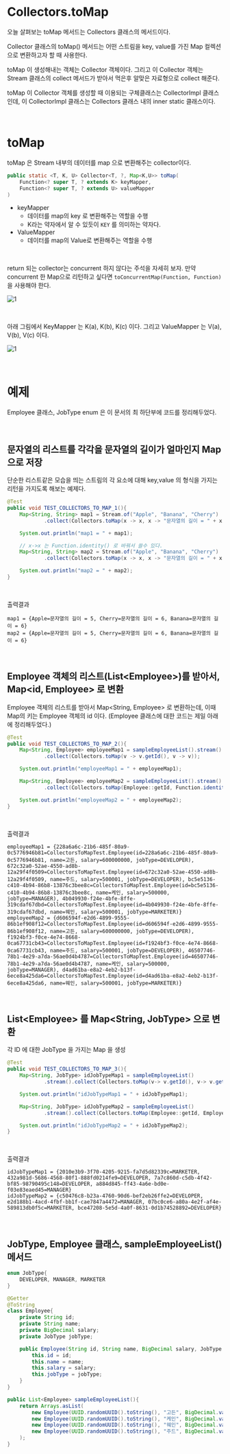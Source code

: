 # Collectors.toMap

오늘 살펴보는 toMap 메서드는 Collectors 클래스의 메서드이다.<br>

Collector 클래스의 toMap() 메서드는 어떤 스트림을 key, value를 가진 Map 컬렉션으로 변환하고자 할 때 사용한다.<br>

toMap 이 생성해내는 객체는 Collector 객체이다. 그리고 이 Collector 객체는 Stream 클래스의 collect 메서드가 받아서 먹은후 알맞은 자료형으로 collect 해준다.<br>

toMap 이 Collector 객체를 생성할 때 이용되는 구체클래스는 CollectorImpl 클래스인데, 이 CollectorImpl 클래스는 Collectors 클래스 내의 inner static 클래스이다.<br>

<br>

# toMap

toMap 은 Stream 내부의 데이터를 map 으로 변환해주는 collector이다.

```java
public static <T, K, U> Collector<T, ?, Map<K,U>> toMap(
	Function<? super T, ? extends K> keyMapper,
	Function<? super T, ? extends U> valueMapper
)
```

- keyMapper
  - 데이터를 map의 key 로 변환해주는 역할을 수행
  - K라는 약자에서 알 수 있듯이 `KEY` 를 의미하는 약자다.
- ValueMapper
  - 데이터를 map의 Value로 변환해주는 역할을 수행

<br>

return 되는 collector는 concurrent 하지 않다는 주석을 자세히 보자. 만약 concurrent 한 Map으로 리턴하고 싶다면 `toConcurrentMap(Function, Function)` 을 사용해야 한다.

![1](./img/COLLECTORS-TOMAP/2.png)

<br>

아래 그림에서 KeyMapper 는 K(a), K(b), K(c) 이다. 그리고 ValueMapper 는 V(a), V(b), V(c) 이다.

![1](./img/COLLECTORS-TOMAP/1.png)

<br>

# 예제

Employee 클래스, JobType enum 은 이 문서의 최 하단부에 코드를 정리해두었다.<br>

<br>

## 문자열의 리스트를 각각을 문자열의 길이가 얼마인지 Map 으로 저장

단순한 리스트같은 모습을 띄는 스트림의 각 요소에 대해 key,value 의 형식을 가지는 리턴을 가지도록 해보는 예제다.

```java
@Test
public void TEST_COLLECTORS_TO_MAP_1(){
    Map<String, String> map1 = Stream.of("Apple", "Banana", "Cherry")
            .collect(Collectors.toMap(x -> x, x -> "문자열의 길이 = " + x.length()));

    System.out.println("map1 = " + map1);

    // x->x 는 Function.identity() 로 바꿔서 쓸수 있다.
    Map<String, String> map2 = Stream.of("Apple", "Banana", "Cherry")
            .collect(Collectors.toMap(x -> x, x -> "문자열의 길이 = " + x.length()));

    System.out.println("map2 = " + map2);
}
```

<br>

출력결과

```plain
map1 = {Apple=문자열의 길이 = 5, Cherry=문자열의 길이 = 6, Banana=문자열의 길이 = 6}
map2 = {Apple=문자열의 길이 = 5, Cherry=문자열의 길이 = 6, Banana=문자열의 길이 = 6}
```

<br>

## Employee 객체의 리스트(List\<Employee\>)를 받아서, Map\<id, Employee\> 로 변환

Employee 객체의 리스트를 받아서 Map\<String, Employee\> 로 변환하는데, 이때 Map의 키는 Employee 객체의 id 이다. (Employee 클래스에 대한 코드는 제일 아래에 정리해두었다.)

```java
@Test
public void TEST_COLLECTORS_TO_MAP_2(){
    Map<String, Employee> employeeMap1 = sampleEmployeeList().stream()
            .collect(Collectors.toMap(v -> v.getId(), v -> v));

    System.out.println("employeeMap1 = " + employeeMap1);

    Map<String, Employee> employeeMap2 = sampleEmployeeList().stream()
            .collect(Collectors.toMap(Employee::getId, Function.identity()));

    System.out.println("employeeMap2 = " + employeeMap2);
}
```

<br>

출력결과

```plain
employeeMap1 = {228a6a6c-21b6-485f-80a9-0c5776946b81=CollectorsToMapTest.Employee(id=228a6a6c-21b6-485f-80a9-0c5776946b81, name=고든, salary=600000000, jobType=DEVELOPER), 672c32a0-52ae-4550-ad8b-12a29f4f0509=CollectorsToMapTest.Employee(id=672c32a0-52ae-4550-ad8b-12a29f4f0509, name=주드, salary=500001, jobType=DEVELOPER), bc5e5136-c410-4b94-86b8-13876c3bee8c=CollectorsToMapTest.Employee(id=bc5e5136-c410-4b94-86b8-13876c3bee8c, name=케인, salary=500000, jobType=MANAGER), 4b049930-f24e-4bfe-8ffe-319cdaf67dbd=CollectorsToMapTest.Employee(id=4b049930-f24e-4bfe-8ffe-319cdaf67dbd, name=웨인, salary=500001, jobType=MARKETER)}
employeeMap2 = {d606594f-e2d6-4899-9555-86b1ef908f12=CollectorsToMapTest.Employee(id=d606594f-e2d6-4899-9555-86b1ef908f12, name=고든, salary=600000000, jobType=DEVELOPER), f1924bf3-f0ce-4e74-8668-0ca67731cb43=CollectorsToMapTest.Employee(id=f1924bf3-f0ce-4e74-8668-0ca67731cb43, name=주드, salary=500001, jobType=DEVELOPER), 46507746-78b1-4e29-a7da-56ae0d4b4787=CollectorsToMapTest.Employee(id=46507746-78b1-4e29-a7da-56ae0d4b4787, name=케인, salary=500000, jobType=MANAGER), d4ad61ba-e8a2-4eb2-b13f-6ece8a425da6=CollectorsToMapTest.Employee(id=d4ad61ba-e8a2-4eb2-b13f-6ece8a425da6, name=웨인, salary=500001, jobType=MARKETER)}
```

<br>

## List\<Employee\> 를 Map\<String, JobType\> 으로 변환

각 ID 에 대한 JobType 을 가지는 Map 을 생성

```java
@Test
public void TEST_COLLECTORS_TO_MAP_3(){
    Map<String, JobType> idJobTypeMap1 = sampleEmployeeList()
            .stream().collect(Collectors.toMap(v-> v.getId(), v-> v.getJobType()));

    System.out.println("idJobTypeMap1 = " + idJobTypeMap1);

    Map<String, JobType> idJobTypeMap2 = sampleEmployeeList()
            .stream().collect(Collectors.toMap(Employee::getId, Employee::getJobType));

    System.out.println("idJobTypeMap2 = " + idJobTypeMap2);
}
```

<br>

출력결과

```plain
idJobTypeMap1 = {2010e3b9-3f70-4205-9215-fa7d5d82339c=MARKETER, 432a981d-5686-4568-80f1-888fd0214fe9=DEVELOPER, 7a7c860d-c5db-4f42-bf85-98790495c148=DEVELOPER, a884d845-ff43-4a6e-bd0e-f03e83eaed45=MANAGER}
idJobTypeMap2 = {c50476c8-b23a-4760-90d6-bef2eb26ffe2=DEVELOPER, e2d188b1-4acd-4fbf-bb1f-cae7847a4472=MANAGER, 07bc0ce6-a80a-4e2f-af4e-589813db0f5c=MARKETER, bce47208-5e5d-4a0f-8631-0d1b74528892=DEVELOPER}
```

<br>

## JobType, Employee 클래스, sampleEmployeeList() 메서드

```java
enum JobType{
    DEVELOPER, MANAGER, MARKETER
}

@Getter
@ToString
class Employee{
    private String id;
    private String name;
    private BigDecimal salary;
    private JobType jobType;

    public Employee(String id, String name, BigDecimal salary, JobType jobType){
        this.id = id;
        this.name = name;
        this.salary = salary;
        this.jobType = jobType;
    }
}

public List<Employee> sampleEmployeeList(){
    return Arrays.asList(
        new Employee(UUID.randomUUID().toString(), "고든", BigDecimal.valueOf(600000000), JobType.DEVELOPER),
        new Employee(UUID.randomUUID().toString(), "케인", BigDecimal.valueOf(500000), JobType.MANAGER),
        new Employee(UUID.randomUUID().toString(), "웨인", BigDecimal.valueOf(500001), JobType.MARKETER),
        new Employee(UUID.randomUUID().toString(), "주드", BigDecimal.valueOf(500001), JobType.DEVELOPER)
    );
}
```















